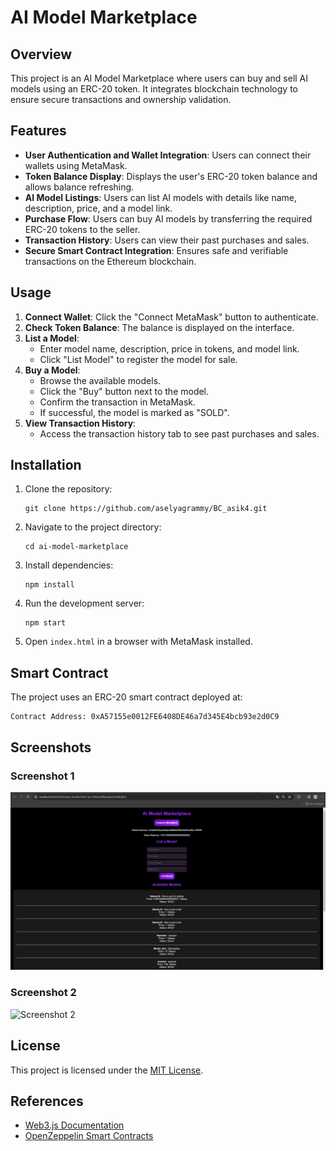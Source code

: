 # AI Model Marketplace

## Overview
This project is an AI Model Marketplace where users can buy and sell AI models using an ERC-20 token. It integrates blockchain technology to ensure secure transactions and ownership validation.

## Features
- **User Authentication and Wallet Integration**: Users can connect their wallets using MetaMask.
- **Token Balance Display**: Displays the user's ERC-20 token balance and allows balance refreshing.
- **AI Model Listings**: Users can list AI models with details like name, description, price, and a model link.
- **Purchase Flow**: Users can buy AI models by transferring the required ERC-20 tokens to the seller.
- **Transaction History**: Users can view their past purchases and sales.
- **Secure Smart Contract Integration**: Ensures safe and verifiable transactions on the Ethereum blockchain.

## Usage
1. **Connect Wallet**: Click the "Connect MetaMask" button to authenticate.
2. **Check Token Balance**: The balance is displayed on the interface.
3. **List a Model**:
   - Enter model name, description, price in tokens, and model link.
   - Click "List Model" to register the model for sale.
4. **Buy a Model**:
   - Browse the available models.
   - Click the "Buy" button next to the model.
   - Confirm the transaction in MetaMask.
   - If successful, the model is marked as "SOLD".
5. **View Transaction History**:
   - Access the transaction history tab to see past purchases and sales.

## Installation
1. Clone the repository:
   ```
   git clone https://github.com/aselyagrammy/BC_asik4.git
   ```
2. Navigate to the project directory:
   ```
   cd ai-model-marketplace
   ```
3. Install dependencies:
   ```
   npm install
   ```
4. Run the development server:
   ```
   npm start
   ```
5. Open `index.html` in a browser with MetaMask installed.

## Smart Contract
The project uses an ERC-20 smart contract deployed at:
```
Contract Address: 0xA57155e0012FE6408DE46a7d345E4bcb93e2d0C9
```

## Screenshots
### Screenshot 1
![Screenshot 1](screenshots/scr1.png)

### Screenshot 2
![Screenshot 2](screenshots/scr2.png)

## License
This project is licensed under the [MIT License](LICENSE).

## References
- [Web3.js Documentation](https://docs.web3js.org/guides/dapps/metamask-vanilla/)
- [OpenZeppelin Smart Contracts](https://wizard.openzeppelin.com/)

